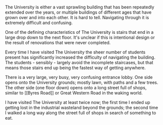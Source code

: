 The University is either a vast sprawling building that has been repeatedly extended over the years, or multiple buildings of different ages that have grown over and into each other. It is hard to tell. Navigating through it is extremely difficult and confusing.

One of the defining characteristics of The University is stairs that end in a large drop down to the next floor. It's unclear if this is intentional design or the result of renovations that were never completed.

Every time I have visited The University the sheer number of students present has significantly increased the difficulty of navigating the building. The students - sensibly - largely avoid the incomplete staircases, but that means those stairs end up being the fastest way of getting anywhere.

There is a very large, very busy, very confusing entrance lobby. One side opens onto the University grounds; mostly lawn, with paths and a few trees. The other side (one floor down) opens onto a long street full of shops, similar to [[Byres Road]] or Great Western Road in the waking world.

I have visited The University at least twice now; the first time I ended up getting lost in the industrial wasteland beyond the grounds; the second time I walked a long way along the street full of shops in search of something to eat.
